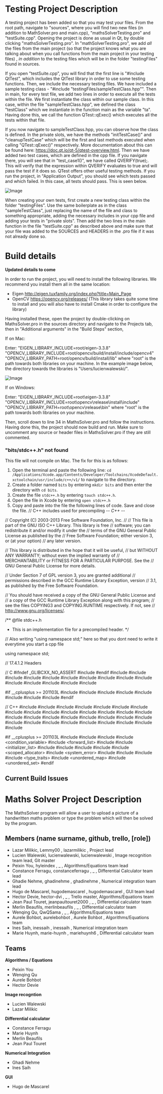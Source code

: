 # Testing Project Description

A testing project has been added so that you may test your files. From the root path, 
navigate to "sources", where you will find two new files (in addition to MathSolver.pro
and main.cpp), "mathsSolverTesting.pro" and "testSuite.cpp". Opening the project is done as
usual in Qt, by double clicking "mathsSolverTesting.pro". In "mathSolverTesting.pro", we add 
_all_ the files from the main project (so that the project knows what you are talking about
when you call functions from the main project in your testing files) , _in addition_ to the testing
files which will be in the folder "testingFiles" found in sources. 

If you open "testSuite.cpp", you will find that the first line is "#include QtTest", which 
includes the QtTest library in order to use some testing functions. Then, we include the necessary
testing files. We have included a sample testing class - "#include "testingFiles/sampleTestClass.hpp"".
Then in main, for every test file, we add two lines in order to execute all the tests within the
file. We first instantiate the class within our sample class. In this case, within the file "sampleTestClass.hpp", 
we defined the class "testClass" which we instantiate in the function main as the variable "ta". Having done
this, we call the function QTest::qExec() which executes all the tests within that file.

If you now navigate to sampleTestClass.hpp, you can observe how the class is defined. In the private
slots, we have the methods "initTestCase()" and "cleanupTestCase" which will be the first and last methods
executed when calling "QTest::qExec()" respectively. More documentation about this can be found here:
https://doc.qt.io/qt-5/qtest-overview.html. Then we have added two test cases, which are defined in the 
cpp file. If you navigate there, you will see that in "test_case1()", we have called QVERIFY(true);. This
will verify that the expression within QVERIFY evaluates to true and will pass the test if it does so. QTest
offers other useful testing methods. If you run the project, in "Application Output", you should see which
tests passed and which failed. In this case, all tests should pass. This is seen below.

![Image](https://github.com/lucienwalewski/MathsSolver/blob/main/scripts/build_details/Screenshot%202020-12-03%20at%2010.45.27.png)

When creating your own tests, first create a new testing class within the folder "testingFiles". Use
the same boilerplate as in the class "sampleTestClass", just replacing the name of the file and class
to something appropriate, adding the necessary includes in your cpp file and adding your tests in 
"private slots". Then add the two lines in the main function in the file "testSuite.cpp" as described above
and make sure that your file was added to the SOURCES and HEADERS in the .pro file if it was not already
done so. 


# Build details

**Updated details to come**

In order to run the project, you will need to install the following libraries. We recommend you install them all in the same location:

- Eigen http://eigen.tuxfamily.org/index.php?title=Main_Page
- OpenCV https://opencv.org/releases/ (This library takes quite some time to install and you will also have to install Cmake in order to configure the library)

Having installed these, open the project by double-clicking on MathsSolver.pro in the sources directory and navigate to the Projects tab, then in "Additional arguments" in the "Build Steps" section, 

If on Mac:

Enter: "EIGEN_LIBRARY_INCLUDE=root/eigen-3.3.8" "OPENCV_LIBRARY_INCLUDE=root/opencv/build/install/include/opencv4" "OPENCV_LIBRARY_PATH=root/opencv/build/install/lib" where "root" is the path towards
both libraries on your machine. In the example image below, the directory towards the libraries is "Users/lucienwalewski/".

![Image](https://github.com/lucienwalewski/MathsSolver/blob/main/scripts/build_details/Screenshot%202020-11-22%20at%2000.06.27.png)

If on Windows: 

Enter: "EIGEN_LIBRARY_INCLUDE=root\eigen-3.3.8" "OPENCV_LIBRARY_INCLUDE=root\opencv\release\install\include" "OPENCV_LIBRARY_PATH=root\opencv\release\bin\" where "root" is the path towards both libraries on your machine. 

Then, scroll down to line 34 in MathsSolver.pro and follow the instructions. Having done this, the project should now build and run. Make sure to uncomment any source or header files in MathsSolver.pro if they are still commented. 

### "bits/stdc++.h" not found

This file will not compile on Mac. The fix for this is as follows:

1. Open the terminal and paste the following line: `cd /Applications/Xcode.app/Contents/Developer/Toolchains/XcodeDefault.xctoolchain/usr/include/c++/v1/` to navigate to the directory.
2. Create a folder named `bits` by entering `mkdir bits` and then enter the directory with `cd bits`.
3. Create the file `stdc++.h` by entering `touch stdc++.h`. 
4. Open the file in Xcode by entering `open stdc++.h`
5. Copy and paste into the file the following lines of code. Save and close the file. 
  // C++ includes used for precompiling -*- C++ -*-

// Copyright (C) 2003-2013 Free Software Foundation, Inc.
//
// This file is part of the GNU ISO C++ Library.  This library is free
// software; you can redistribute it and/or modify it under the
// terms of the GNU General Public License as published by the
// Free Software Foundation; either version 3, or (at your option)
// any later version.

// This library is distributed in the hope that it will be useful,
// but WITHOUT ANY WARRANTY; without even the implied warranty of
// MERCHANTABILITY or FITNESS FOR A PARTICULAR PURPOSE.  See the
// GNU General Public License for more details.

// Under Section 7 of GPL version 3, you are granted additional
// permissions described in the GCC Runtime Library Exception, version
// 3.1, as published by the Free Software Foundation.

// You should have received a copy of the GNU General Public License and
// a copy of the GCC Runtime Library Exception along with this program;
// see the files COPYING3 and COPYING.RUNTIME respectively.  If not, see
// <http://www.gnu.org/licenses/>.

/** @file stdc++.h
 *  This is an implementation file for a precompiled header.
  */

// Also writing "using namespace std;" here so that you dont need to write it everytime you start a cpp file

using namespace std;


  // 17.4.1.2 Headers

  // C
  #ifndef _GLIBCXX_NO_ASSERT
  #include <cassert>
  #endif
  #include <cctype>
  #include <cerrno>
  #include <cfloat>
  #include <ciso646>
  #include <climits>
  #include <clocale>
  #include <cmath>
  #include <csetjmp>
  #include <csignal>
  #include <cstdarg>
  #include <cstddef>
  #include <cstdio>
  #include <cstdlib>
  #include <cstring>
  #include <ctime>

  #if __cplusplus >= 201103L
  #include <ccomplex>
  #include <cfenv>
  #include <cinttypes>
  #include <cstdbool>
  #include <cstdint>
  #include <ctgmath>
  #include <cwchar>
  #include <cwctype>
  #endif

  // C++
  #include <algorithm>
  #include <bitset>
  #include <complex>
  #include <deque>
  #include <exception>
  #include <fstream>
  #include <functional>
  #include <iomanip>
  #include <ios>
  #include <iosfwd>
  #include <iostream>
  #include <istream>
  #include <iterator>
  #include <limits>
  #include <list>
  #include <locale>
  #include <map>
  #include <memory>
  #include <new>
  #include <numeric>
  #include <ostream>
  #include <queue>
  #include <set>
  #include <sstream>
  #include <stack>
  #include <stdexcept>
  #include <streambuf>
  #include <string>
  #include <typeinfo>
  #include <utility>
  #include <valarray>
  #include <vector>

  #if __cplusplus >= 201103L
  #include <array>
  #include <atomic>
  #include <chrono>
  #include <condition_variable>
  #include <forward_list>
  #include <future>
  #include <initializer_list>
  #include <mutex>
  #include <random>
  #include <ratio>
  #include <regex>
  #include <scoped_allocator>
  #include <system_error>
  #include <thread>
  #include <tuple>
  #include <typeindex>
  #include <type_traits>
  #include <unordered_map>
  #include <unordered_set>
  #endif


## Current Build Issues


# Maths Solver Project Description

The MathsSolver program will allow a user to upload a picture of a handwritten maths
problem or type the problem which will then be solved by the program.

## Members (name surname, github, trello, [role])

- Lazar Milikic, Lemmy00 , lazarmilikic , Project lead
- Lucien Walewski, lucienwalewski, lucienwalewski , Image recognition team lead, Git master
- Peixin You, hyleindex , _ , Algorithms/Equations team lead
- Constance Ferragu, constanceferragu , _ , Differential Calculator team lead
- Ghadie Nehme, ghadinehme , ghadinehme , Numerical integration team lead
- Hugo de Mascarel, hugodemascarel , hugodemascarel , GUI team lead
- Hector Devie, hector-dvi , _ , Trello master, Algorithms/Equations team
- Jean Paul Touret, jeanpaultouret2000 , _ , Differential calculator team
- Merlin Beaufils, merlinbeaufils , _ , Differential calculator team
- Wenqing Qu, QwQSama , _ , Algorithms/Equations team
- Aurele Bohbot, aurelebohbot , Aurele Bohbot , Algorithms/Equations team
- Ines Saih, inessaih , inessaih , Numerical integration team
- Marie Huynh, marie-huynh , mariehuynh6 , Differential calculator team

## Teams

**Algorithms / Equations**

- Peixin You
- Wenqing Qu
- Aurele Bohbot 
- Hector Devie

**Image recogntion**

- Lucien Walewski
- Lazar Milikic

**Differential calculator**

- Constance Ferragu
- Marie Huynh
- Merlin Beaufils
- Jean Paul Touret

**Numerical Integration**

- Ghadi Nehme
- Ines Saih

**GUI**

- Hugo de Mascarel

